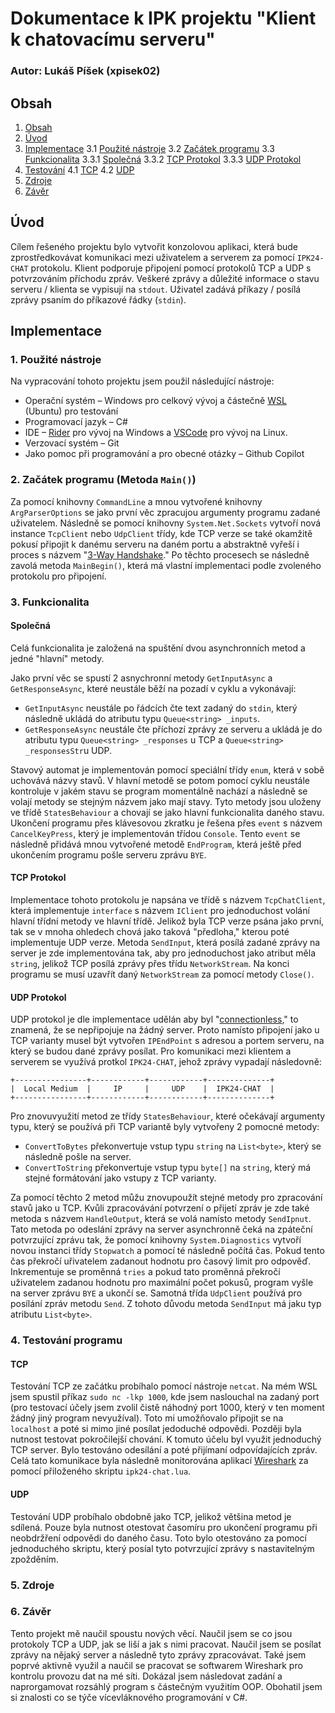 # Dokumentace k IPK projektu "Klient k chatovacímu serveru"
### Autor: Lukáš Píšek (xpisek02)
## Obsah <a name="obsah"></a>
1. [Obsah](#obsah)
2. [Úvod](#uvod)
3. [Implementace](#impl)
3.1 [Použité nástroje](#impl1)
3.2 [Začátek programu](#impl2)
3.3 [Funkcionalita](#impl3)
3.3.1 [Společná](#impl3-1)
3.3.2 [TCP Protokol](#impl3-2)
3.3.3 [UDP Protokol](#impl3-3)
4. [Testování](#test)
4.1 [TCP](#test1)
4.2 [UDP](#test2)
5. [Zdroje](#zdr)
6. [Závěr](#end)

## Úvod <a name="uvod"></a>
Cílem řešeného projektu bylo vytvořit konzolovou aplikaci, která bude zprostředkovávat komunikaci mezi uživatelem a serverem za pomocí `IPK24-CHAT` protokolu. Klient podporuje připojení pomocí protokolů TCP a UDP s potvrzováním příchodu zpráv. Veškeré zprávy a důležité informace o stavu serveru / klienta se vypisují na `stdout`. Uživatel zadává příkazy / posílá zprávy psaním do příkazové řádky (`stdin`). 

## Implementace <a name="impl"></a>
### 1. Použité nástroje <a name="impl1"></a>
Na vypracování tohoto projektu jsem použil následující nástroje:
-	Operační systém – Windows pro celkový vývoj a částečně [WSL](https://en.wikipedia.org/wiki/Windows_Subsystem_for_Linux) (Ubuntu) pro testování
-	Programovací jazyk – C#
-	IDE – [Rider](https://www.jetbrains.com/rider/) pro vývoj na Windows a [VSCode](https://code.visualstudio.com) pro vývoj na Linux.
-   Verzovací systém – Git
-	Jako pomoc při programování a pro obecné otázky – Github Copilot
### 2. Začátek programu (Metoda `Main()`) <a name="impl2"></a>
Za pomocí knihovny `CommandLine` a mnou vytvořené knihovny `ArgParserOptions` se jako první věc zpracujou argumenty programu zadané uživatelem. 
Následně se pomocí knihovny `System.Net.Sockets` vytvoří nová instance `TcpClient` nebo `UdpClient` třídy, kde TCP verze se také okamžitě pokusí připojit k danému serveru na daném portu a abstraktně vyřeší i proces s názvem "[3-Way Handshake](https://www.geeksforgeeks.org/tcp-3-way-handshake-process/)."
Po těchto procesech se následně zavolá metoda `MainBegin()`, která má vlastní implementaci podle zvoleného protokolu pro připojení.
### 3. Funkcionalita <a name="impl3"></a>
#### Společná <a name="impl3-1"></a>
Celá funkcionalita je založená na spuštění dvou asynchronních metod a jedné "hlavní" metody.

Jako první věc se spustí 2 asnychronní metody `GetInputAsync` a `GetResponseAsync`, které neustále běží na pozadí v cyklu a vykonávají:
- `GetInputAsync` neustále po řádcích čte text zadaný do `stdin`, který následně ukládá do atributu typu `Queue<string> _inputs`.
- `GetResponseAsync` neustále čte příchozí zprávy ze serveru a ukládá je do atributu typu `Queue<string> _responses` u TCP a `Queue<string> _responsesStr`u UDP.

Stavový automat je implementován pomocí speciální třídy `enum`, která v sobě uchovává názvy stavů. V hlavní metodě se potom pomocí cyklu neustále kontroluje v jakém stavu se program momentálně nachází a následně se volají metody se stejným názvem jako mají stavy. Tyto metody jsou uloženy ve třídě `StatesBehaviour` a chovají se jako hlavní funkcionalita daného stavu.
Ukončení programu přes klávesovou zkratku je řešena přes `event` s názvem `CancelKeyPress`, který je implementován třídou `Console`. Tento `event` se následně přidává mnou vytvořené metodě `EndProgram`, která ještě před ukončením programu pošle serveru zprávu `BYE`. 

#### TCP Protokol <a name="impl3-2"></a>
Implementace tohoto protokolu je napsána ve třídě s názvem `TcpChatClient`, která implementuje `interface` s názvem `IClient` pro jednoduchost volání hlavní třídní metody ve hlavní třídě. 
Jelikož byla TCP verze psána jako první, tak se v mnoha ohledech chová jako taková "předloha," kterou poté implementuje UDP verze. 
Metoda `SendInput`, která posílá zadané zprávy na server je zde implementována tak, aby pro jednoduchost jako atribut měla `string`, jelikož TCP posílá zprávy přes třídu `NetworkStream`.
Na konci programu se musí uzavřít daný `NetworkStream` za pomocí metody `Close()`.

#### UDP Protokol <a name="impl3-3"></a>
UDP protokol je dle implementace udělán aby byl "[connectionless](https://en.wikipedia.org/wiki/User_Datagram_Protocol)," to znamená, že se nepřipojuje na žádný server. Proto namísto připojení jako u TCP varianty musel být vytvořen `IPEndPoint` s adresou a portem serveru, na který se budou dané zprávy posílat.
Pro komunikaci mezi klientem a serverem se využívá protkol `IPK24-CHAT`, jehož zprávy vypadají následovně: 
```
+----------------+------------+------------+--------------+
|  Local Medium  |     IP     |     UDP    |  IPK24-CHAT  |
+----------------+------------+------------+--------------+
```
Pro znovuvyužití metod ze třídy `StatesBehaviour`, které očekávají argumenty typu, který se používá při TCP variantě byly vytvořeny 2 pomocné metody:
- `ConvertToBytes` překonvertuje vstup typu `string` na `List<byte>`, který se následně pošle na server.
- `ConvertToString` překonvertuje vstup typu `byte[]` na `string`, který má stejné formátování jako vstupy z TCP varianty.

Za pomocí těchto 2 metod můžu znovupoužít stejné metody pro zpracování stavů jako u TCP. 
Kvůli zpracovávání potvrzení o přijetí zpráv je zde také metoda s názvem `HandleOutput`, která se volá namísto metody `SendIpnut`. Tato metoda po odeslání zprávy na server asynchronně čeká na zpáteční potvrzující zprávu tak, že pomocí knihovny `System.Diagnostics` vytvoří novou instanci třídy `Stopwatch` a pomocí té následně počítá čas. Pokud tento čas překročí uřivatelem zadanout hodnotu pro časový limit pro odpověď. Inkrementuje se proměnná `tries` a pokud tato proměnná překročí uživatelem zadanou hodnotu pro maximální počet pokusů, program vyšle na server zprávu `BYE` a ukončí se.
Samotná třída `UdpClient` používá pro posílání zpráv metodu `Send`. Z tohoto důvodu metoda `SendInput` má jaku typ atributu `List<byte>`.

### 4. Testování programu <a name="test"></a>
#### TCP <a name="test1"></a>
Testování TCP ze začátku probíhalo pomocí nástroje `netcat`. Na mém WSL jsem spustil příkaz `sudo nc -lkp 1000`, kde jsem naslouchal na zadaný port (pro testovací účely jsem zvolil čistě náhodný port 1000, který v ten moment žádný jiný program nevyužíval). Toto mi umožňovalo připojit se na `localhost` a poté si mimo jiné posílat jedoduché odpovědi.
Později byla nutnost testovat pokročilejší chování. K tomuto účelu byl využit jednoduchý TCP server.
Bylo testováno odesílání a poté přijímaní odpovídajících zpráv. Celá tato komunikace byla následně monitorována aplikací [Wireshark](https://www.wireshark.org) za pomocí přiloženého skriptu `ipk24-chat.lua`.
#### UDP <a name="test2"></a>
Testování UDP probíhalo obdobně jako TCP, jelikož většina metod je sdílená. 
Pouze byla nutnost otestovat časomíru pro ukončení programu při neobdržření odpovědi do daného času. Toto bylo otestováno za pomocí jednoduchého skriptu, který posíal tyto potvrzující zprávy s nastavitelným zpožděním.

### 5. Zdroje <a name="zdr"></a>


### 6. Závěr <a name="end"></a>
Tento projekt mě naučil spoustu nových věcí. Naučil jsem se co jsou protokoly TCP a UDP, jak se liší a jak s nimi pracovat. 
Naučil jsem se posílat zprávy na nějaký server a následně tyto zprávy zpracovávat.
Také jsem poprvé aktivně využil a naučil se pracovat se softwarem Wireshark pro kontrolu provozu dat na mé síti.
Dokázal jsem následovat zadání a naprorgamovat rozsáhlý program s částečným využitím OOP.
Obohatil jsem si znalosti co se týče vícevláknového programování v C#.